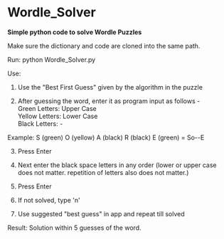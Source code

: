 # Wordle_Solver
**Simple python code to solve Wordle Puzzles**

Make sure the dictionary and code are cloned into the same path.

Run: python Wordle_Solver.py

Use:

1. Use the "Best First Guess" given by the algorithm in the puzzle

2. After guessing the word, enter it as program input as follows -  
  Green Letters: Upper Case  
  Yellow Letters: Lower Case  
  Black Letters: -  
  
  Example: S (green) O (yellow) A (black) R (black) E (green) = So--E

3. Press Enter

4. Next enter the black space letters in any order (lower or upper case does not matter. repetition of letters also does not matter.)

5. Press Enter

6. If not solved, type 'n'

7. Use suggested "best guess" in app and repeat till solved

Result: Solution within 5 guesses of the word.

  
